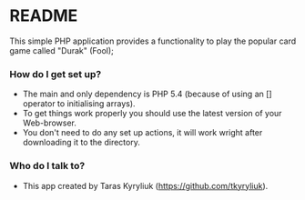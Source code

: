 # README #
This simple PHP application provides a functionality to play the popular card game called "Durak" (Fool);

### How do I get set up? ###
* The main and only dependency is PHP 5.4 (because of using an [] operator to initialising arrays).
* To get things work properly you should use the latest version of your Web-browser.
* You don't need to do any set up actions, it will work wright after downloading it to the directory.

### Who do I talk to? ###

* This app created by Taras Kyryliuk
(https://github.com/tkyryliuk).
